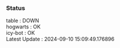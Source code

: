 ### Status


table : DOWN  
hogwarts : OK  
icy-bot : OK  
Latest Update : 2024-09-10 15:09:49.176896
